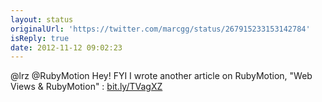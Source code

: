 ```yaml
---
layout: status
originalUrl: 'https://twitter.com/marcgg/status/267915233153142784'
isReply: true
date: 2012-11-12 09:02:23
---
```


@lrz @RubyMotion Hey! FYI I wrote another article on RubyMotion, "Web Views &amp; RubyMotion" : [bit.ly/TVagXZ](http://bit.ly/TVagXZ)
